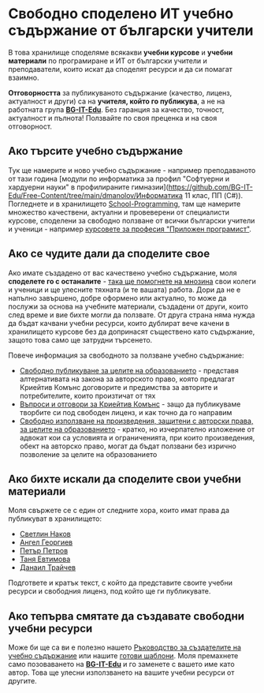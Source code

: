 # Свободно споделено ИТ учебно съдържание от български учители

В това хранилище споделяме всякакви **учебни курсове** и **учебни материали** по програмиране и ИТ от български учители и преподаватели, които искат да споделят ресурси и да си помагат взаимно.

**Отговорността** за публикуваното съдържание (качество, лиценз, актуалност и други) са на **учителя, който го публикува**, а не на работната група **[BG-IT-Edu](https://github.com/BG-IT-Edu/)**. Без гаранция за качество, точност, актуалност и пълнота! Ползвайте по своя преценка и на своя отговорност.

## Ако търсите учебно съдържание

Тук ще намерите и ново учебно съдържание - например преподаваното от тази година [модули по информатика за профил "Софтуерни и хардуерни науки" в профилираните гимназии](https://github.com/BG-IT-Edu/Free-Content/tree/main/dmanolov/Информатика 11 клас, ПП (C#)). Погледнете и в хранилището [School-Programming](https://github.com/BG-IT-Edu/School-Programming), там ще намерите множество качествени, актуални и провеверени от специалисти курсове, споделени за свободно ползване от всички български учители и ученици - например [курсовете за професия "Приложен програмист"](https://github.com/BG-IT-Edu/School-Programming/tree/main/Courses/Applied-Programmer#учебен-план-курсове-от-професията).

## Ако се чудите дали да споделите свое

Ако имате създадено от вас качествено учебно съдържание, моля **споделете го с останалите** - [така ще помогнете на мнозина](http://cd.svoboden.net/bg/why_open.html) свои колеги и ученици и ще улесните тяхната (и те вашата) работа. Дори да не е напълно завършено, добре оформено или актуално, то може да послужи за основа на учебните материали, създадени от други, които след време и вие бихте могли да ползвате. От друга страна няма нужда да бъдат качвани учебни ресурси, които дублират вече качени в хранилището курсове без да допринасят съществено като съдържание, защото това само ще затрудни търсенето.

Повече информация за свободното за ползване учебно съдържание:
* [Свободно публикуване за целите на образованието](http://cd.svoboden.net/bg/cc_edu.html) - представя алтернативата на закона за авторското право, която предлагат Криейтив Комънс договорите и предимства за авторите и потребителите, които произтичат от тях
* [Въпроси и отговори за Криейтив Комънс](http://cd.svoboden.net/bg/cc_faq.html) - защо да публикуваме творбите си под свободен лиценз, и как точно да го направим
* [Свободно използване на произведения, защитени с авторски права, за целите на образованието](http://cd.svoboden.net/bg/copyright_edu.html) - кратко, но изчерпателно изложение от адвокат кои са условията и ограниченията, при които произведения, обект на авторско право, могат да бъдат ползвани без изрично позволение за целите на образованието
    
## Ако бихте искали да споделите свои учебни материали

Моля свържете се с един от следните хора, които имат права да публикуват в хранилището:
* [Светлин Наков](https://www.facebook.com/svetlin.nakov)
* [Ангел Георгиев](https://www.facebook.com/achebg)
* [Петър Петров](https://www.facebook.com/ptrrsnvp)
* [Таня Евтимова](https://www.facebook.com/tanya.evt)
* [Данаил Трайчев](https://www.facebook.com/profile.php?id=100003996220657)

Подгответе и кратък текст, с който да представите своите учебни ресурси и свободния лиценз, под който ще ги публикувате.

## Ако тепърва смятате да създавате свободни учебни ресурси

Може би ще са ви е полезно нашето [Ръководство за създателите на учебно съдържание](https://github.com/BG-IT-Edu/School-Programming/tree/main/Guidelines) или нашите [готови шаблони](https://github.com/BG-IT-Edu/School-Programming/tree/main/Document-Templates). Моля премахнете само позоваването на **[BG-IT-Edu](https://github.com/BG-IT-Edu/)** и го заменете с вашето име като автор. Това ще улесни използването на вашите учебни ресурси от другите.
